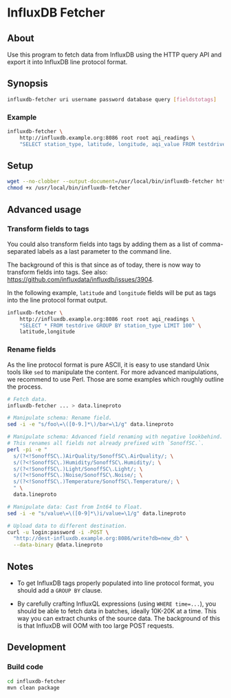 # InfluxDB Fetcher


## About
Use this program to fetch data from InfluxDB using the HTTP query API and
export it into InfluxDB line protocol format.


## Synopsis
```sh
influxdb-fetcher uri username password database query [fieldstotags]
```


### Example
```sh
influxdb-fetcher \
    http://influxdb.example.org:8086 root root aqi_readings \
    "SELECT station_type, latitude, longitude, aqi_value FROM testdrive GROUP BY station_type LIMIT 100"
```


## Setup
```sh
wget --no-clobber --output-document=/usr/local/bin/influxdb-fetcher https://raw.githubusercontent.com/hgomez/influxdb/master/bin/influxdb-fetcher
chmod +x /usr/local/bin/influxdb-fetcher
```


## Advanced usage


### Transform fields to tags
You could also transform fields into tags by adding them as a list of comma-
separated labels as a last parameter to the command line.

The background of this is that since as of today, there is now way to transform
fields into tags. See also: https://github.com/influxdata/influxdb/issues/3904.

In the following example, `latitude` and `longitude` fields will be put as tags
into the line protocol format output.
```sh
influxdb-fetcher \
    http://influxdb.example.org:8086 root root aqi_readings \
    "SELECT * FROM testdrive GROUP BY station_type LIMIT 100" \
    latitude,longitude
```


### Rename fields

As the line protocol format is pure ASCII, it is easy to use standard Unix tools
like `sed` to manipulate the content. For more advanced manipulations, we
recommend to use Perl. Those are some examples which roughly outline the process.

```sh
# Fetch data.
influxdb-fetcher ... > data.lineproto

# Manipulate schema: Rename field.
sed -i -e "s/foo\=\([0-9.]*\)/bar=\1/g" data.lineproto

# Manipulate schema: Advanced field renaming with negative lookbehind.
# This renames all fields not already prefixed with `SonoffSC.`.
perl -pi -e "
  s/(?<!SonoffSC\.)AirQuality/SonoffSC\.AirQuality/; \
  s/(?<!SonoffSC\.)Humidity/SonoffSC\.Humidity/; \
  s/(?<!SonoffSC\.)Light/SonoffSC\.Light/; \
  s/(?<!SonoffSC\.)Noise/SonoffSC\.Noise/; \
  s/(?<!SonoffSC\.)Temperature/SonoffSC\.Temperature/; \
  " \
  data.lineproto

# Manipulate data: Cast from Int64 to Float.
sed -i -e "s/value\=\([0-9]*\)i/value=\1/g" data.lineproto

# Upload data to different destination.
curl -u login:password -i -POST \
  "http://dest-influxdb.example.org:8086/write?db=new_db" \
  --data-binary @data.lineproto
```


## Notes

* To get InfluxDB tags properly populated into line protocol format, you
  should add a `GROUP BY` clause.

* By carefully crafting InfluxQL expressions (using `WHERE time=...`), you
  should be able to fetch data in batches, ideally 10K-20K at a time.
  This way you can extract chunks of the source data. The background of this
  is that InfluxDB will OOM with too large POST requests.


## Development

### Build code
```sh
cd influxdb-fetcher
mvn clean package
```
